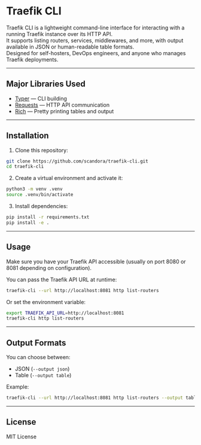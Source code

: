 # Traefik CLI

Traefik CLI is a lightweight command-line interface for interacting with a running Traefik instance over its HTTP API.  
It supports listing routers, services, middlewares, and more, with output available in JSON or human-readable table formats.  
Designed for self-hosters, DevOps engineers, and anyone who manages Traefik deployments.

---

## Major Libraries Used

- [Typer](https://typer.tiangolo.com/) — CLI building
- [Requests](https://docs.python-requests.org/en/latest/) — HTTP API communication
- [Rich](https://rich.readthedocs.io/en/stable/) — Pretty printing tables and output

---

## Installation

1. Clone this repository:

```bash
git clone https://github.com/scandora/traefik-cli.git
cd traefik-cli
```

2. Create a virtual environment and activate it:

```bash
python3 -m venv .venv
source .venv/bin/activate
```

3. Install dependencies:

```bash
pip install -r requirements.txt
pip install -e .
```

---

## Usage

Make sure you have your Traefik API accessible (usually on port 8080 or 8081 depending on configuration).

You can pass the Traefik API URL at runtime:

```bash
traefik-cli --url http://localhost:8081 http list-routers
```

Or set the environment variable:

```bash
export TRAEFIK_API_URL=http://localhost:8081
traefik-cli http list-routers
```

---

## Output Formats

You can choose between:

- JSON (`--output json`)
- Table (`--output table`)

Example:

```bash
traefik-cli --url http://localhost:8081 http list-routers --output table
```

---

## License

MIT License
